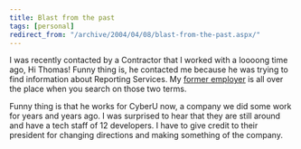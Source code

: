 ```yaml
---
title: Blast from the past
tags: [personal]
redirect_from: "/archive/2004/04/08/blast-from-the-past.aspx/"
---
```


I was recently contacted by a Contractor that I worked with a loooong
time ago, Hi Thomas! Funny thing is, he contacted me because he was
trying to find information about Reporting Services. My [former
employer](http://www.solien.com/) is all over the place when you search
on those two terms.

Funny thing is that he works for CyberU now, a company we did some work
for years and years ago. I was surprised to hear that they are still
around and have a tech staff of 12 developers. I have to give credit to
their president for changing directions and making something of the
company.

